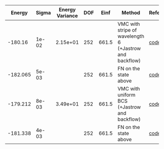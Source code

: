 | Energy   | Sigma | Energy Variance | DOF | Einf  | Method                                                  | Reference |
|----------|-------|-----------------|-----|-------|---------------------------------------------------------|-----------|
| -180.16  | 1e-02 | 2.15e+01        | 252 | 661.5 | VMC with stripe of wavelength 6 (+Jastrow and backflow) | [code](https://github.com/varbench/methods/blob/main/scripts/Hubbard/rectangular-6x48_288_P_126_12/VMC-stripes/vmc_hubbard.sh) |
| -182.065 | 5e-03 |                 | 252 | 661.5 | FN on the state above                                   | [code](https://github.com/varbench/methods/blob/main/scripts/Hubbard/rectangular-6x48_288_P_126_12/FN-stripes/fn_hubbard.sh) |
| -179.212 | 8e-03 | 3.49e+01        | 252 | 661.5 | VMC with uniform BCS (+Jastrow and backflow)            | [code](https://github.com/varbench/methods/blob/main/scripts/Hubbard/rectangular-6x48_288_P_126_12/VMC-uniform/vmc_hubbard.sh) |
| -181.338 | 4e-03 |                 | 252 | 661.5 | FN on the state above                                   | [code](https://github.com/varbench/methods/blob/main/scripts/Hubbard/rectangular-6x48_288_P_126_12/FN-uniform/fn_hubbard.sh) |
